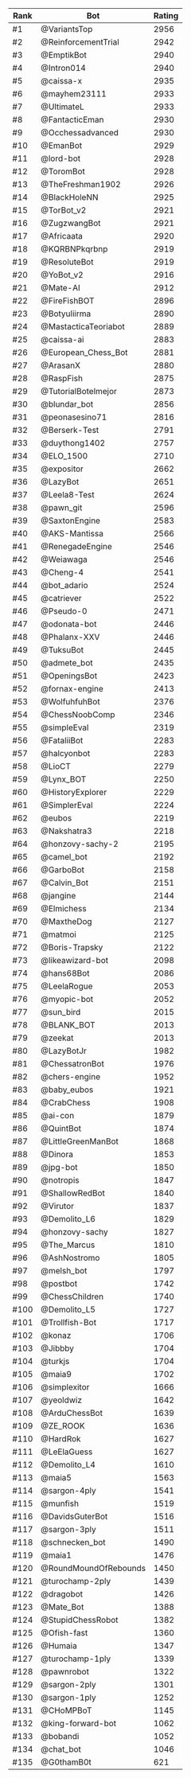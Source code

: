 Rank|Bot|Rating
---|---|---
#1|@VariantsTop|2956
#2|@ReinforcementTrial|2942
#3|@EmptikBot|2940
#4|@Intron014|2940
#5|@caissa-x|2935
#6|@mayhem23111|2933
#7|@UltimateL|2933
#8|@FantacticEman|2930
#9|@Occhessadvanced|2930
#10|@EmanBot|2929
#11|@lord-bot|2928
#12|@ToromBot|2928
#13|@TheFreshman1902|2926
#14|@BlackHoleNN|2925
#15|@TorBot_v2|2921
#16|@ZugzwangBot|2921
#17|@Africaata|2920
#18|@KQRBNPkqrbnp|2919
#19|@ResoluteBot|2919
#20|@YoBot_v2|2916
#21|@Mate-AI|2912
#22|@FireFishBOT|2896
#23|@Botyuliirma|2890
#24|@MastacticaTeoriabot|2889
#25|@caissa-ai|2883
#26|@European_Chess_Bot|2881
#27|@ArasanX|2880
#28|@RaspFish|2875
#29|@TutorialBotelmejor|2873
#30|@blundar_bot|2856
#31|@peonasesino71|2816
#32|@Berserk-Test|2791
#33|@duythong1402|2757
#34|@ELO_1500|2710
#35|@expositor|2662
#36|@LazyBot|2651
#37|@Leela8-Test|2624
#38|@pawn_git|2596
#39|@SaxtonEngine|2583
#40|@AKS-Mantissa|2566
#41|@RenegadeEngine|2546
#42|@Weiawaga|2546
#43|@Cheng-4|2541
#44|@bot_adario|2524
#45|@catriever|2522
#46|@Pseudo-0|2471
#47|@odonata-bot|2446
#48|@Phalanx-XXV|2446
#49|@TuksuBot|2445
#50|@admete_bot|2435
#51|@OpeningsBot|2423
#52|@fornax-engine|2413
#53|@WolfuhfuhBot|2376
#54|@ChessNoobComp|2346
#55|@simpleEval|2319
#56|@FataliiBot|2283
#57|@halcyonbot|2283
#58|@LioCT|2279
#59|@Lynx_BOT|2250
#60|@HistoryExplorer|2229
#61|@SimplerEval|2224
#62|@eubos|2219
#63|@Nakshatra3|2218
#64|@honzovy-sachy-2|2195
#65|@camel_bot|2192
#66|@GarboBot|2158
#67|@Calvin_Bot|2151
#68|@jangine|2144
#69|@Elmichess|2134
#70|@MaxtheDog|2127
#71|@matmoi|2125
#72|@Boris-Trapsky|2122
#73|@likeawizard-bot|2098
#74|@hans68Bot|2086
#75|@LeelaRogue|2053
#76|@myopic-bot|2052
#77|@sun_bird|2015
#78|@BLANK_BOT|2013
#79|@zeekat|2013
#80|@LazyBotJr|1982
#81|@ChessatronBot|1976
#82|@chers-engine|1952
#83|@baby_eubos|1921
#84|@CrabChess|1908
#85|@ai-con|1879
#86|@QuintBot|1874
#87|@LittleGreenManBot|1868
#88|@Dinora|1853
#89|@jpg-bot|1850
#90|@notropis|1847
#91|@ShallowRedBot|1840
#92|@Virutor|1837
#93|@Demolito_L6|1829
#94|@honzovy-sachy|1827
#95|@The_Marcus|1810
#96|@AshNostromo|1805
#97|@melsh_bot|1797
#98|@postbot|1742
#99|@ChessChildren|1740
#100|@Demolito_L5|1727
#101|@Trollfish-Bot|1717
#102|@konaz|1706
#103|@Jibbby|1704
#104|@turkjs|1704
#105|@maia9|1702
#106|@simplexitor|1666
#107|@yeoldwiz|1642
#108|@ArduChessBot|1639
#109|@ZE_ROOK|1636
#110|@HardRok|1627
#111|@LeElaGuess|1627
#112|@Demolito_L4|1610
#113|@maia5|1563
#114|@sargon-4ply|1541
#115|@munfish|1519
#116|@DavidsGuterBot|1516
#117|@sargon-3ply|1511
#118|@schnecken_bot|1490
#119|@maia1|1476
#120|@RoundMoundOfRebounds|1450
#121|@turochamp-2ply|1439
#122|@dragobot|1426
#123|@Mate_Bot|1388
#124|@StupidChessRobot|1382
#125|@Ofish-fast|1360
#126|@Humaia|1347
#127|@turochamp-1ply|1339
#128|@pawnrobot|1322
#129|@sargon-2ply|1301
#130|@sargon-1ply|1252
#131|@CHoMPBoT|1145
#132|@king-forward-bot|1062
#133|@bobandi|1052
#134|@chat_bot|1046
#135|@G0thamB0t|621
